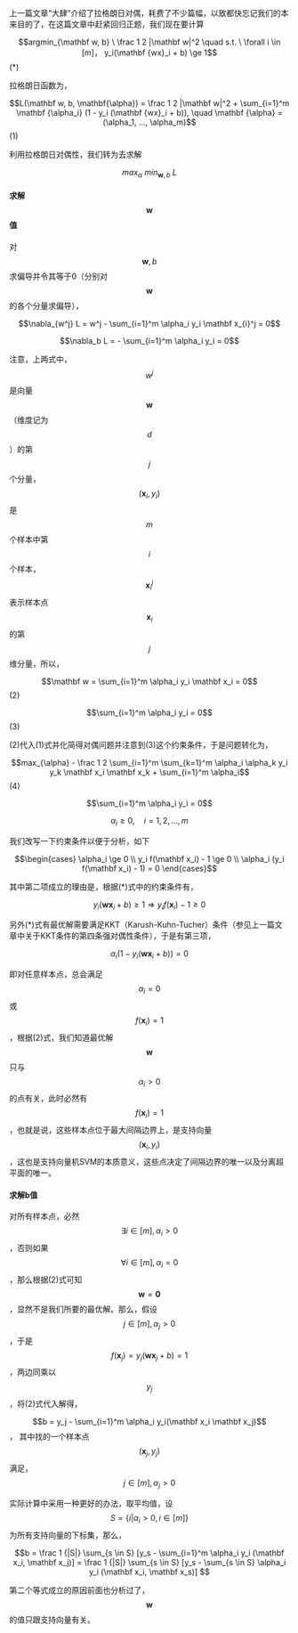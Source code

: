 上一篇文章“大肆”介绍了拉格朗日对偶，耗费了不少篇幅，以致都快忘记我们的本来目的了，在这篇文章中赶紧回归正题，我们现在要计算

$$argmin_{\mathbf w, b} \ \frac 1 2 |\mathbf w|^2 \quad s.t. \  \forall i \in [m]， y_i(\mathbf {wx}_i + b) \ge 1$$                                                                       \(\*\)

拉格朗日函数为，

$$L(\mathbf w, b, \mathbf{\alpha}) = \frac 1 2 |\mathbf w|^2 + \sum_{i=1}^m \mathbf {\alpha_i} (1 - y_i (\mathbf {wx}_i + b)), \quad \mathbf {\alpha} = (\alpha_1, ..., \alpha_m)$$                                     \(1\)

利用拉格朗日对偶性，我们转为去求解

$$max_{\alpha} \ min_{\mathbf w, b} \ L$$

#### 求解$$\mathbf w$$ 值

对$$\mathbf w, b$$ 求偏导并令其等于0（分别对$$\mathbf w$$ 的各个分量求偏导），

$$\nabla_{w^j} L = w^j - \sum_{i=1}^m \alpha_i y_i \mathbf x_{i}^j = 0$$

$$\nabla_b L = - \sum_{i=1}^m \alpha_i y_i = 0$$

注意，上两式中，$$w^j$$ 是向量$$\mathbf w$$ （维度记为$$d$$）的第$$j$$ 个分量，$$(\mathbf x_i, y_i)$$是$$m$$ 个样本中第$$i$$ 个样本，$$\mathbf x_{i}^j$$ 表示样本点$$\mathbf x_i$$ 的第$$j$$ 维分量，所以，

$$\mathbf w = \sum_{i=1}^m \alpha_i y_i \mathbf x_i = 0$$                                                                                      \(2\)

$$\sum_{i=1}^m \alpha_i y_i = 0$$                                                                                                    \(3\)

\(2\)代入\(1\)式并化简得对偶问题并注意到\(3\)这个约束条件，于是问题转化为，

$$max_{\alpha} - \frac 1 2 \sum_{i=1}^m \sum_{k=1}^m \alpha_i \alpha_k y_i y_k \mathbf x_i \mathbf x_k + \sum_{i=1}^m \alpha_i$$                                   \(4\)

$$\sum_{i=1}^m \alpha_i y_i  = 0$$

$$\alpha_i \ge 0, \quad i = 1,2,...,m$$

我们改写一下约束条件以便于分析，如下

$$\begin{cases} \alpha_i \ge 0 \\ y_i f(\mathbf x_i) - 1 \ge 0 \\ \alpha_i (y_i f(\mathbf x_i) - 1) = 0 \end{cases}$$

其中第二项成立的理由是，根据\(\*\)式中的约束条件有，

$$y_i(\mathbf {wx}_i + b) \ge 1 \Rightarrow y_i f(\mathbf x_i) - 1 \ge 0$$

另外\(\*\)式有最优解需要满足KKT（Karush-Kuhn-Tucher）条件（参见上一篇文章中关于KKT条件的第四条强对偶性条件），于是有第三项，

$$\alpha_i(1- y_i(\mathbf {wx}_i + b)) = 0$$

即对任意样本点，总会满足$$\alpha_i = 0 $$ 或 $$f(\mathbf x_i) = 1$$，根据\(2\)式，我们知道最优解$$\mathbf w$$ 只与$$ \alpha_i > 0$$ 的点有关，此时必然有$$f(\mathbf x_i) = 1$$，也就是说，这些样本点位于最大间隔边界上，是支持向量$$(\mathbf x_i, y_i)$$，这也是支持向量机SVM的本质意义，这些点决定了间隔边界的唯一以及分离超平面的唯一。

#### 求解b值

对所有样本点，必然$$\exists i \in [m], \alpha_i > 0$$，否则如果$$\forall i \in [m], \alpha_i = 0$$，那么根据\(2\)式可知$$\mathbf w = \mathbf 0$$，显然不是我们所要的最优解。那么，假设$$j \in [m], \alpha_j > 0$$，于是$$f(\mathbf x_j) =y_j(\mathbf {wx}_j + b)= 1$$，两边同乘以$$y_j$$，将\(2\)式代入解得，

$$b = y_j -  \sum_{i=1}^m \alpha_i y_i(\mathbf x_i \mathbf x_j)$$，   其中找的一个样本点$$(\mathbf x_j , y_j)$$满足，$$j \in [m], \alpha_j > 0$$

实际计算中采用一种更好的办法，取平均值，设$$S = \lbrace i | \alpha_i > 0, i \in [m] \rbrace$$ 为所有支持向量的下标集，那么，

$$b = \frac 1 {|S|} \sum_{s \in S} [y_s - \sum_{i=1}^m \alpha_i y_i (\mathbf x_i, \mathbf x_j)] = \frac 1 {|S|} \sum_{s \in S} [y_s - \sum_{s \in S} \alpha_i y_i (\mathbf x_i, \mathbf x_s)] $$

第二个等式成立的原因前面也分析过了，$$\mathbf w$$的值只跟支持向量有关。


